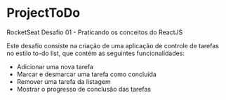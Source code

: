 # ProjectToDo
RocketSeat Desafio 01 - Praticando os conceitos do ReactJS 

Este desafio consiste na criação de uma aplicação de controle de tarefas no estilo to-do list, que contém as seguintes funcionalidades:

- Adicionar uma nova tarefa
- Marcar e desmarcar uma tarefa como concluída
- Remover uma tarefa da listagem
- Mostrar o progresso de conclusão das tarefas
